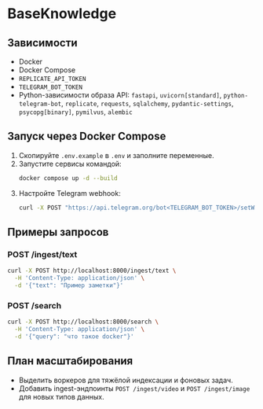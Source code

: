 # BaseKnowledge

## Зависимости
- Docker
- Docker Compose
- `REPLICATE_API_TOKEN`
- `TELEGRAM_BOT_TOKEN`
- Python-зависимости образа API: `fastapi`, `uvicorn[standard]`, `python-telegram-bot`,
  `replicate`, `requests`, `sqlalchemy`, `pydantic-settings`, `psycopg[binary]`,
  `pymilvus`, `alembic`

## Запуск через Docker Compose
1. Скопируйте `.env.example` в `.env` и заполните переменные.
2. Запустите сервисы командой:
   ```bash
   docker compose up -d --build
   ```
3. Настройте Telegram webhook:
   ```bash
   curl -X POST "https://api.telegram.org/bot<TELEGRAM_BOT_TOKEN>/setWebhook?url=https://<domain>/telegram/webhook/<secret>"
   ```

## Примеры запросов
### POST /ingest/text
```bash
curl -X POST http://localhost:8000/ingest/text \
  -H 'Content-Type: application/json' \
  -d '{"text": "Пример заметки"}'
```

### POST /search
```bash
curl -X POST http://localhost:8000/search \
  -H 'Content-Type: application/json' \
  -d '{"query": "что такое docker"}'
```

## План масштабирования
- Выделить воркеров для тяжёлой индексации и фоновых задач.
- Добавить ingest-эндпоинты `POST /ingest/video` и `POST /ingest/image` для новых типов данных.

